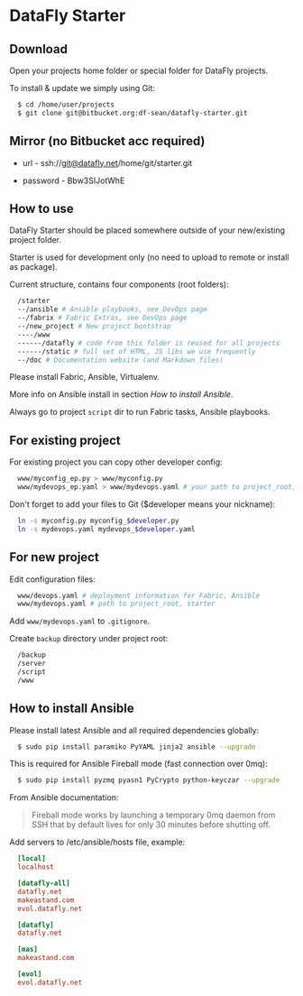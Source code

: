 DataFly Starter
===============

Download
--------

Open your projects home folder or special folder for DataFly projects.

To install & update we simply using Git:

```bash
  $ cd /home/user/projects
  $ git clone git@bitbucket.org:df-sean/datafly-starter.git
```

Mirror (no Bitbucket acc required)
----------------------------------

* url - ssh://git@datafly.net/home/git/starter.git

* password - Bbw3SIJotWhE

How to use
----------

DataFly Starter should be placed somewhere outside of your new/existing project
folder.

Starter is used for development only (no need to upload to remote or
install as package).

Current structure, contains four components (root folders):

```bash
  /starter
  --/ansible # Ansible playbooks, see DevOps page
  --/fabrix # Fabric Extras, see DevOps page
  --/new_project # New project bootstrap
  ----/www
  ------/datafly # code from this folder is reused for all projects
  ------/static # full set of HTML, JS libs we use frequently
  --/doc # Documentation website (and Markdown files)
```

Please install Fabric, Ansible, Virtualenv.

More info on Ansible install in section *How to install Ansible*.

Always go to project `script` dir to run Fabric tasks, Ansible playbooks.

For existing project
--------------------

For existing project you can copy other developer config:

```bash
  www/myconfig_ep.py > www/myconfig.py
  www/mydevops_ep.yaml > www/mydevops.yaml # your path to project_root, starter
```

Don't forget to add your files to Git ($developer means your nickname):

```bash
  ln -s myconfig.py myconfig_$developer.py
  ln -s mydevops.yaml mydevops_$developer.yaml
```

For new project
---------------

Edit configuration files:

```bash
  www/devops.yaml # deployment information for Fabric, Ansible
  www/mydevops.yaml # path to project_root, starter
```

Add `www/mydevops.yaml` to `.gitignore`.

Create `backup` directory under project root:

```bash
  /backup
  /server
  /script
  /www
```

How to install Ansible
----------------------

Please install latest Ansible and all required dependencies
globally:

```bash
  $ sudo pip install paramiko PyYAML jinja2 ansible --upgrade
```

This is required for Ansible Fireball mode (fast connection over 0mq):

```bash
  $ sudo pip install pyzmq pyasn1 PyCrypto python-keyczar --upgrade
```

From Ansible documentation:

> Fireball mode works by launching a temporary 0mq daemon from SSH that by
default lives for only 30 minutes before shutting off.

Add servers to /etc/ansible/hosts file, example:

```ini
  [local]
  localhost

  [datafly-all]
  datafly.net
  makeastand.com
  evol.datafly.net

  [datafly]
  datafly.net

  [mas]
  makeastand.com

  [evol]
  evol.datafly.net
```



